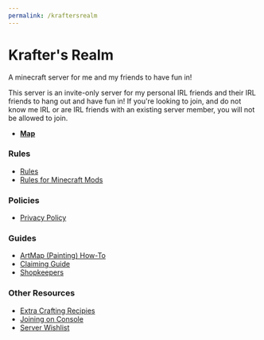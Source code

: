 ```yaml
---
permalink: /kraftersrealm
---
```

# Krafter's Realm
A minecraft server for me and my friends to have fun in!

This server is an invite-only server for my personal IRL friends and their IRL friends to hang out and have fun in! If you're looking to join, and do not know me IRL or are IRL friends with an existing server member, you will not be allowed to join.

* [**Map**](/kraftersrealm/map)

### Rules
* [Rules](/kraftersrealm/rules)
* [Rules for Minecraft Mods](/kraftersrealm/mods)

### Policies
* [Privacy Policy](/kraftersrealm/privacy)

### Guides

* [ArtMap (Painting) How-To](/kraftersrealm/artmap)
* [Claiming Guide](/kraftersrealm/claims)
* [Shopkeepers](/kraftersrealm/shopkeepers)

### Other Resources

* [Extra Crafting Recipies](/kraftersrealm/crafting)
* [Joining on Console](/kraftersrealm/consoles)
* [Server Wishlist](/kraftersrealm/wishlist)
